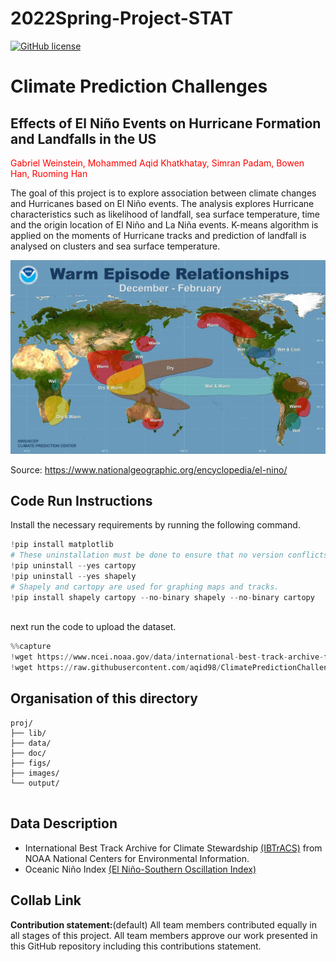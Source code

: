 # 2022Spring-Project-STAT
[![GitHub license](https://img.shields.io/github/license/Naereen/StrapDown.js.svg)](https://github.com/Naereen/StrapDown.js/blob/master/LICENSE)

# Climate Prediction Challenges
        
## **Effects of El Niño Events on Hurricane Formation and Landfalls in the US**

<span style="color:red">Gabriel Weinstein, Mohammed Aqid Khatkhatay, Simran Padam, Bowen Han, Ruoming Han
     
The goal of this project is to explore association between climate changes and Hurricanes based on El Niño events. The analysis explores Hurricane characteristics such as likelihood of landfall, sea surface temperature, time and the origin location of El Niño and La Niña events. K-means algorithm is applied on the moments of Hurricane tracks and prediction of landfall is analysed on clusters and sea surface temperature.
     
    
![Alt text](https://raw.githubusercontent.com/aqid98/ClimatePredictionChallenges/main/Images/el-nino.jpeg)

Source: https://www.nationalgeographic.org/encyclopedia/el-nino/
## Code Run Instructions
Install the necessary requirements by running the following command.

~~~python
!pip install matplotlib 
# These uninstallation must be done to ensure that no version conflicts would happen.
!pip uninstall --yes cartopy 
!pip uninstall --yes shapely
# Shapely and cartopy are used for graphing maps and tracks.
!pip install shapely cartopy --no-binary shapely --no-binary cartopy
    
~~~

next run the code to upload the dataset.  
~~~python
%%capture
!wget https://www.ncei.noaa.gov/data/international-best-track-archive-for-climate-stewardship-ibtracs/v04r00/access/csv/ibtracs.NA.list.v04r00.csv
!wget https://raw.githubusercontent.com/aqid98/ClimatePredictionChallenges/main/Data/Monthly%20Oceanic%20Nino%20Index%20\(ONI\)%20-%20Wide.csv
~~~

    
## Organisation of this directory 

```
proj/
├── lib/
├── data/
├── doc/
├── figs/
├── images/        
└── output/
        
```
    
## Data Description
        
+ International Best Track Archive for Climate Stewardship [(IBTrACS)](https://www.ncdc.noaa.gov/ibtracs/) from NOAA National Centers for Environmental Information.
+ Oceanic Niño Index [(El Niño-Southern Oscillation Index)](https://origin.cpc.ncep.noaa.gov/products/analysis_monitoring/ensostuff/ONI_v5.php)
        
## Collab Link


    
    
    
    
**Contribution statement:**(default) All team members contributed equally in all stages of this project. All team members approve our work presented in this GitHub repository including this contributions statement.    
